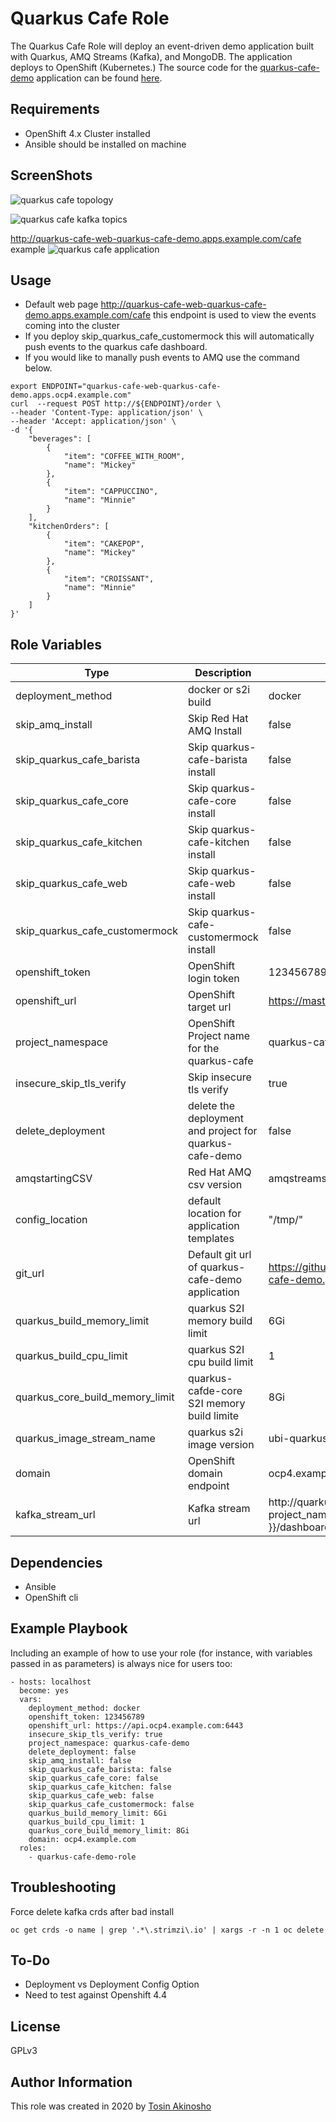 Quarkus Cafe Role
=========

The Quarkus Cafe Role will deploy an event-driven demo application built with Quarkus, AMQ Streams (Kafka), and MongoDB. The application deploys to OpenShift (Kubernetes.)
The source code for the  [quarkus-cafe-demo](https://github.com/jeremyrdavis/quarkus-cafe-demo) application can be found  [here](https://github.com/jeremyrdavis/quarkus-cafe-demo).

Requirements
------------

* OpenShift 4.x Cluster installed
* Ansible should be installed on machine

ScreenShots
------------------------------------------------
![quarkus cafe topology](images/quarkus-cafe-applications.png "quarkus cafe topology")

![quarkus cafe kafka topics](images/ams-topics.png "quarkus cafe  kafka topics")


http://quarkus-cafe-web-quarkus-cafe-demo.apps.example.com/cafe example
![quarkus cafe application](images/webpage-example.png "quarkus appliation")


Usage
----------------
* Default web page
http://quarkus-cafe-web-quarkus-cafe-demo.apps.example.com/cafe
this endpoint is used to view the events coming into the cluster
* If you deploy skip_quarkus_cafe_customermock this will automatically push events to the quarkus cafe dashboard.
* If you would like to manally push events to AMQ use the command below.
```shell
export ENDPOINT="quarkus-cafe-web-quarkus-cafe-demo.apps.ocp4.example.com"
curl  --request POST http://${ENDPOINT}/order \
--header 'Content-Type: application/json' \
--header 'Accept: application/json' \
-d '{
    "beverages": [
        {
            "item": "COFFEE_WITH_ROOM",
            "name": "Mickey"
        },
        {
            "item": "CAPPUCCINO",
            "name": "Minnie"
        }
    ],
    "kitchenOrders": [
        {
            "item": "CAKEPOP",
            "name": "Mickey"
        },
        {
            "item": "CROISSANT",
            "name": "Minnie"
        }
    ]
}'
```


Role Variables
--------------
Type  | Description  | Default Value
--|---|--
deployment_method | docker or s2i build | docker
skip_amq_install |  Skip Red Hat AMQ Install  |  false
skip_quarkus_cafe_barista |  Skip quarkus-cafe-barista install  |  false
skip_quarkus_cafe_core |  Skip quarkus-cafe-core install  |  false
skip_quarkus_cafe_kitchen |  Skip quarkus-cafe-kitchen install  |  false
skip_quarkus_cafe_web |  Skip quarkus-cafe-web install  |  false
skip_quarkus_cafe_customermock |  Skip quarkus-cafe-customermock install  |  false
openshift_token | OpenShift login token  | 123456789
openshift_url | OpenShift target url  | https://master.example.com
project_namespace | OpenShift Project name for the quarkus-cafe | quarkus-cafe-demo
insecure_skip_tls_verify  |  Skip insecure tls verify  |  true
delete_deployment  | delete the deployment and project for quarkus-cafe-demo  | false
amqstartingCSV  | Red Hat AMQ csv version  |  amqstreams.v1.4.0
config_location  | default location for application templates  | "/tmp/"
git_url  | Default git url of quarkus-cafe-demo application  | https://github.com/jeremyrdavis/quarkus-cafe-demo.git
quarkus_build_memory_limit  |  quarkus S2I memory build limit | 6Gi
quarkus_build_cpu_limit  |  quarkus S2I cpu build limit | 1
quarkus_core_build_memory_limit  |  quarkus-cafde-core S2I memory build limite  | 8Gi
quarkus_image_stream_name  |  quarkus s2i image version  | ubi-quarkus-native-s2i:20.0.0-java11
domain  |  OpenShift domain endpoint  | ocp4.example.com
kafka_stream_url  |  Kafka stream url | http://quarkus-cafe-web-{{ project_namespace}}.apps.{{ domain }}/dashboard/stream


Dependencies
------------

* Ansible
* OpenShift cli

Example Playbook
----------------

Including an example of how to use your role (for instance, with variables passed in as parameters) is always nice for users too:
```
- hosts: localhost
  become: yes
  vars:
    deployment_method: docker
    openshift_token: 123456789
    openshift_url: https://api.ocp4.example.com:6443
    insecure_skip_tls_verify: true
    project_namespace: quarkus-cafe-demo
    delete_deployment: false
    skip_amq_install: false
    skip_quarkus_cafe_barista: false
    skip_quarkus_cafe_core: false
    skip_quarkus_cafe_kitchen: false
    skip_quarkus_cafe_web: false
    skip_quarkus_cafe_customermock: false
    quarkus_build_memory_limit: 6Gi
    quarkus_build_cpu_limit: 1
    quarkus_core_build_memory_limit: 8Gi
    domain: ocp4.example.com
  roles:
    - quarkus-cafe-demo-role
```


Troubleshooting
---------------
Force delete kafka crds after bad install
```
oc get crds -o name | grep '.*\.strimzi\.io' | xargs -r -n 1 oc delete
```

To-Do
-------
* Deployment vs Deployment Config Option
* Need to test against Openshift 4.4

License
-------

GPLv3

Author Information
------------------

This role was created in 2020 by [Tosin Akinosho](https://github.com/tosin2013)
